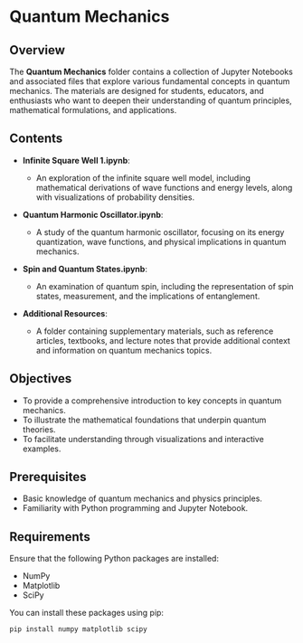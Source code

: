 # Quantum Mechanics

## Overview
The **Quantum Mechanics** folder contains a collection of Jupyter Notebooks and associated files that explore various fundamental concepts in quantum mechanics. The materials are designed for students, educators, and enthusiasts who want to deepen their understanding of quantum principles, mathematical formulations, and applications.

## Contents
- **Infinite Square Well 1.ipynb**: 
  - An exploration of the infinite square well model, including mathematical derivations of wave functions and energy levels, along with visualizations of probability densities.
  
- **Quantum Harmonic Oscillator.ipynb**: 
  - A study of the quantum harmonic oscillator, focusing on its energy quantization, wave functions, and physical implications in quantum mechanics.

- **Spin and Quantum States.ipynb**: 
  - An examination of quantum spin, including the representation of spin states, measurement, and the implications of entanglement.

- **Additional Resources**: 
  - A folder containing supplementary materials, such as reference articles, textbooks, and lecture notes that provide additional context and information on quantum mechanics topics.

## Objectives
- To provide a comprehensive introduction to key concepts in quantum mechanics.
- To illustrate the mathematical foundations that underpin quantum theories.
- To facilitate understanding through visualizations and interactive examples.

## Prerequisites
- Basic knowledge of quantum mechanics and physics principles.
- Familiarity with Python programming and Jupyter Notebook.

## Requirements
Ensure that the following Python packages are installed:
- NumPy
- Matplotlib
- SciPy

You can install these packages using pip:
```bash
pip install numpy matplotlib scipy
